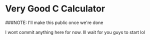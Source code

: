 # Very Good C Calculator
###NOTE: I'll make this public once we're done

I wont commit anything here for now. Ill wait for you guys to start lol
